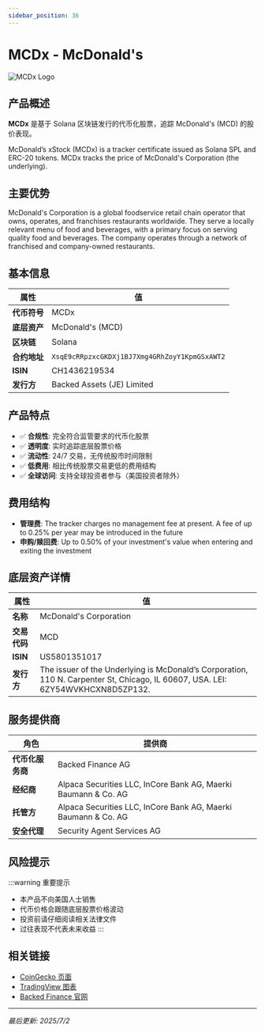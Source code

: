 ```yaml
---
sidebar_position: 36
---
```


# MCDx - McDonald's

![MCDx Logo](/img/tokens/mcdx.svg)

## 产品概述

**MCDx** 是基于 Solana 区块链发行的代币化股票，追踪 McDonald's (MCD) 的股价表现。

McDonald’s xStock (MCDx) is a tracker certificate issued as Solana SPL and ERC-20 tokens. MCDx tracks the price of McDonald's Corporation (the underlying).

## 主要优势

McDonald's Corporation is a global foodservice retail chain operator that owns, operates, and franchises restaurants worldwide. They serve a locally relevant menu of food and beverages, with a primary focus on serving quality food and beverages. The company operates through a network of franchised and company-owned restaurants.


## 基本信息

| 属性 | 值 |
|------|----|
| **代币符号** | MCDx |
| **底层资产** | McDonald's (MCD) |
| **区块链** | Solana |
| **合约地址** | `XsqE9cRRpzxcGKDXj1BJ7Xmg4GRhZoyY1KpmGSxAWT2` |
| **ISIN** | CH1436219534 |
| **发行方** | Backed Assets (JE) Limited |

## 产品特点

- ✅ **合规性**: 完全符合监管要求的代币化股票
- ✅ **透明度**: 实时追踪底层股票价格
- ✅ **流动性**: 24/7 交易，无传统股市时间限制
- ✅ **低费用**: 相比传统股票交易更低的费用结构
- ✅ **全球访问**: 支持全球投资者参与（美国投资者除外）

## 费用结构

- **管理费**: The tracker charges no management fee at present. A fee of up to 0.25% per year may be introduced in the future
- **申购/赎回费**: Up to 0.50% of your investment's value when entering and exiting the investment

## 底层资产详情

| 属性 | 值 |
|------|----|
| **名称** | McDonald's Corporation |
| **交易代码** | MCD |
| **ISIN** | US5801351017 |
| **发行方** | The issuer of the Underlying is McDonald’s Corporation, 110 N. Carpenter St, Chicago, IL 60607, USA. LEI: 6ZY54WVKHCXN8D5ZP132. |

## 服务提供商

| 角色 | 提供商 |
|------|----|
| **代币化服务商** | Backed Finance AG |
| **经纪商** | Alpaca Securities LLC, InCore Bank AG, Maerki Baumann & Co. AG |
| **托管方** | Alpaca Securities LLC, InCore Bank AG, Maerki Baumann & Co. AG |
| **安全代理** | Security Agent Services AG |

## 风险提示

:::warning 重要提示
- 本产品不向美国人士销售
- 代币价格会跟随底层股票价格波动
- 投资前请仔细阅读相关法律文件
- 过往表现不代表未来收益
:::

## 相关链接

- [CoinGecko 页面](https://www.coingecko.com/)
- [TradingView 图表](https://www.tradingview.com/)
- [Backed Finance 官网](https://backed.fi/)

---

*最后更新: 2025/7/2*

